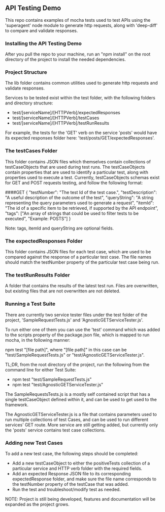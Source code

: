 ## API Testing Demo

This repo contains examples of mocha tests used to test APIs using the 'superagent' node module to generate http requests, along with 'deep-diff' to compare and validate responses.

### Installing the API Testing Demo

After you pull the repo to your machine, run an "npm install" on the root directory of the project to install the needed dependencies.

### Project Structure

The lib folder contains common utilities used to generate http requests and validate responses.

Services to be tested exist within the test folder, with the following folders and directory structure:

* test/[serviceName]/[HTTPVerb]/expectedResponses
* test/[serviceName]/[HTTPVerb]/testCases
* test/[serviceName]/[HTTPVerb]/testRunResults

For example, the tests for the 'GET' verb on the service 'posts' would have its expected responses folder here: 'test/posts/GET/expectedResponses'.

### The testCases Folder

This folder contains JSON files which themselves contain collections of testCaseObjects that are used during test runs.
The testCaseObjects contain properties that are used to identify a particular test, along with properties used to execute a test.
Currently, testCaseObjects schemas exist for GET and POST requests testing, and follow the following format:

####GET
{
    "testNumber": "The test Id of the test case.",
    "testDescription": "A useful description of the outcome of the test",
    "queryString": "A string representing the query parameters used to generate a request",
    "itemId": "The id of a specific item to be retrieved, if supported by the API endpoint",
    "tags": ["An array of strings that could be used to filter tests to be executed", "Example: POSTS"]
}

Note: tags, itemId and queryString are optional fields.

### The expectedResponses Folder

This folder contains JSON files for each test case, which are used to be compared against the response of a particular test case.
The file names should match the testNumber property of the particular test case being run.

### The testRunResults Folder

A folder that contains the results of the latest test run. Files are overwritten, but existing files that are not overwritten are not deleted.

### Running a Test Suite

There are currently two service tester files under the test folder of the project, 'SampleRequestTests.js' and 'AgnosticGETServiceTester.js'.

To run either one of them you can use the 'test' command which was added to the scripts property of the package.json file, which is mapped to run mocha, in the following manner:

npm test "[file path]", where "[file path]" in this case can be "test/SampleRequestTests.js" or "test/AgnosticGETServiceTester.js".

TL;DR, from the root directory of the project, run the following from the command line for either Test Suite:
* npm test "test/SampleRequestTests.js"
* npm test "test/AgnosticGETServiceTester.js"

The SampleRequestsTests.js is a mostly self contained script that has a single testCaseObject defined within it, and can be used to get used to the framework.

The AgnosticGETServiceTester.js is a file that contains parameters used to run multiple collections of test Cases, and can be used to run different services' GET route.
More service are still getting added, but currently only the 'posts' service contains test case collections.

### Adding new Test Cases

To add a new test case, the following steps should be completed:

* Add a new testCaseObject to either the positiveTests collection of a particular service and HTTP verb folder with the required fields.
* Add an expected Response JSON file to its corresponding expectedResponse folder, and make sure the file name corresponds to the testNumber property of the testCase that was added.
* Run the test and troubleshoot/modify test as needed.

NOTE: Project is still being developed, features and documentation will be expanded as the project grows.